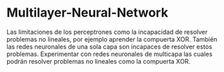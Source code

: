 # Multilayer-Neural-Network
Las limitaciones de los perceptrones como la incapacidad de resolver problemas no lineales, por ejemplo aprender la compuerta XOR. También las redes neuronales de una sola capa son incapaces de resolver estos problemas. Experimentar con redes neuronales de multicapa las cuales podrán resolver problemas no lineales como la compuerta XOR.
